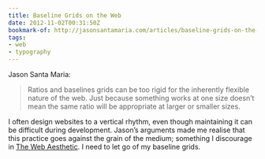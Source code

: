 ```yaml
---
title: Baseline Grids on the Web
date: 2012-11-02T00:31:50Z
bookmark-of: http://jasonsantamaria.com/articles/baseline-grids-on-the-web
tags:
- web
- typography
---
```

Jason Santa Maria:

> Ratios and baselines grids can be too rigid for the inherently flexible nature of the web. Just because something works at one size doesn’t mean the same ratio will be appropriate at larger or smaller sizes.

I often design websites to a vertical rhythm, even though maintaining it can be difficult during development. Jason’s arguments made me realise that this practice goes against the grain of the medium; something I discourage in [The Web Aesthetic][1]. I need to let go of my baseline grids.

[1]: https://alistapart.com/article/the-web-aesthetic
